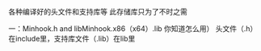 各种编译好的头文件和支持库等
此存储库只为了不时之需

一：Minhook.h and libMinhook.x86（x64）.lib
你知道怎么用）
头文件（.h）在include里，支持库文件（.lib）在lib里

